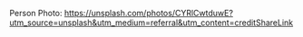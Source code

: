 Person Photo:
https://unsplash.com/photos/CYRlCwtduwE?utm_source=unsplash&utm_medium=referral&utm_content=creditShareLink